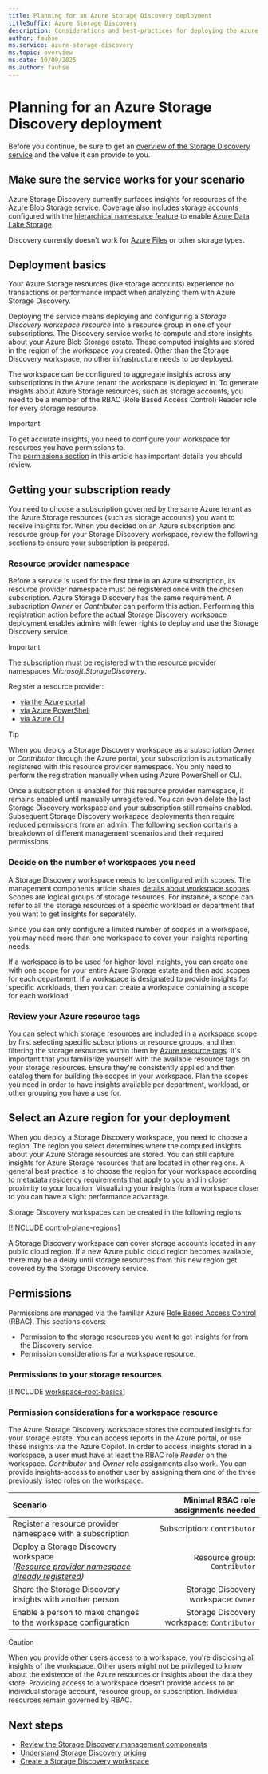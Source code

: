 ```yaml
---
title: Planning for an Azure Storage Discovery deployment
titleSuffix: Azure Storage Discovery
description: Considerations and best-practices for deploying the Azure Storage Discovery service
author: fauhse
ms.service: azure-storage-discovery
ms.topic: overview
ms.date: 10/09/2025
ms.author: fauhse
---
```


# Planning for an Azure Storage Discovery deployment

Before you continue, be sure to get an [overview of the Storage Discovery service](overview.md) and the value it can provide to you.

## Make sure the service works for your scenario

Azure Storage Discovery currently surfaces insights for resources of the Azure Blob Storage service.
Coverage also includes storage accounts configured with the [hierarchical namespace feature](../storage/blobs/data-lake-storage-namespace.md) to enable [Azure Data Lake Storage](../storage/blobs/data-lake-storage-introduction.md).

Discovery currently doesn't work for [Azure Files](../storage/files/storage-files-introduction.md) or other storage types.

## Deployment basics

Your Azure Storage resources (like storage accounts) experience no transactions or performance impact when analyzing them with Azure Storage Discovery.

Deploying the service means deploying and configuring a *Storage Discovery workspace resource* into a resource group in one of your subscriptions.
The Discovery service works to compute and store insights about your Azure Blob Storage estate. These computed insights are stored in the region of the workspace you created. Other than the Storage Discovery workspace, no other infrastructure needs to be deployed.

The workspace can be configured to aggregate insights across any subscriptions in the Azure tenant the workspace is deployed in.
To generate insights about Azure Storage resources, such as storage accounts, you need to be a member of the RBAC (Role Based Access Control) Reader role for every storage resource.

> [!IMPORTANT]
> To get accurate insights, you need to configure your workspace for resources you have permissions to.<br> The [permissions section](#permissions) in this article has important details you should review.

## Getting your subscription ready

You need to choose a subscription governed by the same Azure tenant as the Azure Storage resources (such as storage accounts) you want to receive insights for. When you decided on an Azure subscription and resource group for your Storage Discovery workspace, review the following sections to ensure your subscription is prepared.

### Resource provider namespace

Before a service is used for the first time in an Azure subscription, its resource provider namespace must be registered once with the chosen subscription. Azure Storage Discovery has the same requirement. A subscription *Owner* or *Contributor* can perform this action. Performing this registration action before the actual Storage Discovery workspace deployment enables admins with fewer rights to deploy and use the Storage Discovery service.

> [!IMPORTANT]
> The subscription must be registered with the resource provider namespaces *Microsoft.StorageDiscovery*.

Register a resource provider:

- [via the Azure portal](../azure-resource-manager/management/resource-providers-and-types.md#azure-portal)
- [via Azure PowerShell](../azure-resource-manager/management/resource-providers-and-types.md#azure-powershell)
- [via Azure CLI](../azure-resource-manager/management/resource-providers-and-types.md#azure-cli)

> [!TIP]
> When you deploy a Storage Discovery workspace as a subscription *Owner* or *Contributor* through the Azure portal, your subscription is automatically registered with this resource provider namespace. You only need to perform the registration manually when using Azure PowerShell or CLI.

Once a subscription is enabled for this resource provider namespace, it remains enabled until manually unregistered. You can even delete the last Storage Discovery workspace and your subscription still remains enabled. Subsequent Storage Discovery workspace deployments then require reduced permissions from an admin. The following section contains a breakdown of different management scenarios and their required permissions.

### Decide on the number of workspaces you need

A Storage Discovery workspace needs to be configured with *scopes*. The management components article shares [details about workspace scopes](management-components.md).
Scopes are logical groups of storage resources. For instance, a scope can refer to all the storage resources of a specific workload or department that you want to get insights for separately. 

Since you can only configure a limited number of scopes in a workspace, you may need more than one workspace to cover your insights reporting needs.

If a workspace is to be used for higher-level insights, you can create one with one scope for your entire Azure Storage estate and then add scopes for each department.
If a workspace is designated to provide insights for specific workloads, then you can create a workspace containing a scope for each workload.

### Review your Azure resource tags

You can select which storage resources are included in a [workspace scope](management-components.md) by first selecting specific subscriptions or resource groups, and then filtering the storage resources within them by [Azure resource tags](../azure-resource-manager/management/tag-resources.md).
It's important that you familiarize yourself with the available resource tags on your storage resources. Ensure they're consistently applied and then catalog them for building the scopes in your workspace. Plan the scopes you need in order to have insights available per department, workload, or other grouping you have a use for.

## Select an Azure region for your deployment

When you deploy a Storage Discovery workspace, you need to choose a region. The region you select determines where the computed insights about your Azure Storage resources are stored. You can still capture insights for Azure Storage resources that are located in other regions. A general best practice is to choose the region for your workspace according to metadata residency requirements that apply to you and in closer proximity to your location. Visualizing your insights from a workspace closer to you can have a slight performance advantage.

Storage Discovery workspaces can be created in the following regions:

[!INCLUDE [control-plane-regions](includes/control-plane-regions.md)]

A Storage Discovery workspace can cover storage accounts located in any public cloud region. If a new Azure public cloud region becomes available, there may be a delay until storage resources from this new region get covered by the Storage Discovery service.

## Permissions

Permissions are managed via the familiar Azure [Role Based Access Control](../role-based-access-control/overview.md) (RBAC).
This sections covers:
* Permission to the storage resources you want to get insights for from the Discovery service.
* Permission considerations for a workspace resource.

### Permissions to your storage resources

[!INCLUDE [workspace-root-basics](includes/workspace-root-basics.md)]

### Permission considerations for a workspace resource

The Azure Storage Discovery workspace stores the computed insights for your storage estate. You can access reports in the Azure portal, or use these insights via the Azure Copilot. In order to access insights stored in a workspace, a user must have at least the RBAC role *Reader* on the workspace. *Contributor* and *Owner* role assignments also work. You can provide insights-access to another user by assigning them one of the three previously listed roles on the workspace.


|Scenario |Minimal RBAC role assignments needed                                             |
|:--------|--------------------------------------------------------------------------------:|
|Register a resource provider namespace with a subscription|	Subscription: `Contributor`	|
|Deploy a Storage Discovery workspace <br>*([Resource provider namespace already registered](#resource-provider-namespace))*|	Resource group: `Contributor` |
|Share the Storage Discovery insights with another person | Storage Discovery workspace: `Owner`|
|Enable a person to make changes to the workspace configuration| Storage Discovery workspace: `Contributor`|

> [!CAUTION]
> When you provide other users access to a workspace, you're disclosing all insights of the workspace. Other users might not be privileged to know about the existence of the Azure resources or insights about the data they store. Providing access to a workspace doesn't provide access to an individual storage account, resource group, or subscription. Individual resources remain governed by RBAC.

## Next steps

- [Review the Storage Discovery management components](management-components.md)
- [Understand Storage Discovery pricing](pricing.md)
- [Create a Storage Discovery workspace](create-workspace.md)
